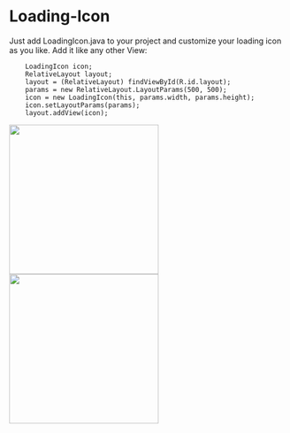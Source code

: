 # Loading-Icon
Just add LoadingIcon.java to your project and customize your loading icon as you like. Add it like any other View:

```
    LoadingIcon icon;
    RelativeLayout layout;
    layout = (RelativeLayout) findViewById(R.id.layout);
    params = new RelativeLayout.LayoutParams(500, 500);
    icon = new LoadingIcon(this, params.width, params.height);
    icon.setLayoutParams(params);
    layout.addView(icon);
```

<img src="https://media.giphy.com/media/xTiTngbSVlVQv1cZjy/giphy.gif" width="270" style="margin-right:10px;">
<img src="https://media.giphy.com/media/3oEdv6LV1chEe7oTjq/giphy.gif" width="270" style="margin-right:10px;">
